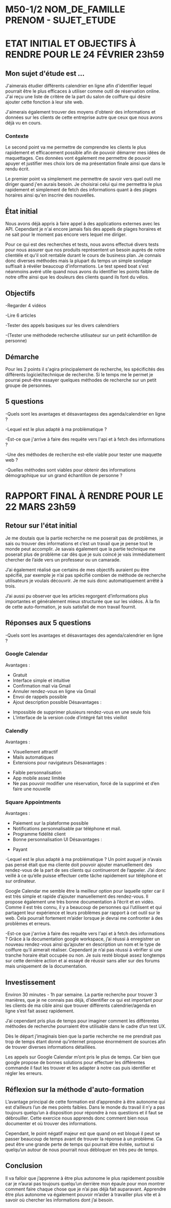 # M50-1/2 NOM_DE_FAMILLE PRENOM - SUJET_ETUDE

# ETAT INITIAL ET OBJECTIFS À RENDRE POUR LE 24 FÉVRIER 23h59

## Mon sujet d'étude est ...

J'aimerais étudier différents calendrier en ligne afin d'identifier lequel pourrait être le plus efficaces à utiliser comme outil de réservation online. J'ai reçu une liste de critère de la part du salon de coiffure qui désire ajouter cette fonction à leur site web.

J'aimerais également trouver des moyens d'obtenir des informations et données sur les clients de cette entreprise autre que ceux que nous avons déjà vu en cours.

### Contexte

Le second point va me permettre de comprendre les clients le plus rapidement et efficacement possible afin de pouvoir démarrer mes idées de maquettages. Ces données vont également me permettre de pouvoir apuyer et justifier mes choix lors de ma présentation finale ainsi que dans le rendu écrit.

Le premier point va simplement me permettre de savoir vers quel outil me diriger quand j'en aurais besoin. Je choisirai celui qui me permettra le plus rapidement et simplement de fetch des informations quant à des plages horaires ainsi qu'en inscrire des nouvelles.

## État initial

Nous avons déjà appris à faire appel à des applications externes avec les API. Cependant je n'ai encore jamais fais des appels de plages horaires et ne sait pour le moment pas encore vers lequel me diriger.

Pour ce qui est des recherches et tests, nous avons effectué divers tests pour nous assurer que nos produits représentent un besoin auprès de notre clientèle et qu'il soit rentable durant le cours de business plan. Je connais donc diverses méthodes mais la plupart du temps un simple sondage suffisait à révéler beaucoup d'informations. Le test speed boat s'est néanmoins avéré utile quand nous avons du identifier les points faible de notre offre ainsi que les douleurs des clients quand ils font du vélos.


## Objectifs

-Regarder 4 vidéos

-Lire 6 articles

-Tester des appels basiques sur les divers calendriers

-(Tester une méthodede recherche utilisateur sur un petit échantillon de personne)

## Démarche

Pour les 2 points il s'agira principalement de recherche, les spécificités des différents logiciel/technique de recherche. Si le temps me le permet je pourrai peut-être essayer quelques méthodes de recherche sur un petit groupe de personnes.

## 5 questions

-Quels sont les avantages et désavantagess des agenda/calendrier en ligne ?

-Lequel est le plus adapté à ma problèmatique ?

-Est-ce que j'arrive à faire des requête vers l'api et à fetch des informations ?

-Une des méthodes de recherche est-elle viable pour tester une maquette web ?

-Quelles méthodes sont viables pour obtenir des informations démographique sur un grand échantillon de personne ?

# RAPPORT FINAL À RENDRE POUR LE 22 MARS 23h59

## Retour sur l'état initial

Je me doutais que la partie recherche ne me poserait pas de problèmes, je sais ou trouver des informations et c’est un travail que je pense tout le monde peut accomplir. Je savais également que la partie technique me poserait plus de problème car dès que je suis coincé je vais immédiatement chercher de l’aide vers un professeur ou un camarade.

J’ai également réalisé que certains de mes objectifs auraient pu être spécifié, par exemple je n’ai pas spécifié combien de méthode de recherche utilisateurs je voulais découvrir. Je me suis donc automatiquement arrêté à trois.

J’ai aussi pu observer que les articles regorgent d’informations plus importantes et généralement mieux structurée que sur les vidéos.
À la fin de cette auto-formation, je suis satisfait de mon travail fournit.

## Réponses aux 5 questions

-Quels sont les avantages et désavantages des agenda/calendrier en ligne ?
### Google Calendar
Avantages :
+ Gratuit
+ Interface simple et intuitive
+ Confirmation mail via Gmail
+ Annuler rendez-vous en ligne via Gmail
+ Envoi de rappels possible
+ Ajout description possible
Désavantages :
- Impossible de supprimer plusieurs rendez-vous en une seule fois
- L’interface de la version code d’intégré fait très vieillot
  
### Calendly
Avantages :
+ Visuellement attractif
+ Mails automatiques
+ Extensions pour navigateurs
Désavantages :
- Faible personnalisation
- App mobile assez limitée
- Ne pas pouvoir modifier une réservation, forcé de la supprimé et d’en faire une nouvelle

### Square Appointments
Avantages :
+ Paiement sur la plateforme possible
+ Notifications personnalisable par téléphone et mail.
+ Programme fidélité client
+ Bonne personnalisation UI
Désavantages :
- Payant

-Lequel est le plus adapté à ma problématique ?
Un point auquel je n’avais pas pensé était que ma cliente doit pouvoir ajouter manuellement des rendez-vous de la part de ses clients qui continueront de l’appeler. J’ai donc veillé à ce qu’elle puisse effectuer cette tâche rapidement sur téléphone et sur ordinateur.

Google Calendar me semble être la meilleur option pour laquelle opter car il est très simple et rapide d’ajouter manuellement des rendez-vous. Il propose également une très bonne documentation à l’écrit et en vidéo. Comme il est très connu, il y a beaucoup de personnes qui l’utilisent et qui partagent leur expérience et leurs problèmes par rapport à cet outil sur le web. Cela pourrait fortement m’aider lorsque je devrai me confronter à des problèmes et erreurs.

-Est-ce que j'arrive à faire des requête vers l'api et à fetch des informations ?
Grâce à la documentation google workspace, j’ai réussi à enregistrer un nouveau rendez-vous ainsi qu’ajouter en description un nom et le type de coiffure qu’il aimerait réaliser. Cependant je n’ai pas réussi à vérifier si une tranche horaire était occupée ou non. Je suis resté bloqué assez longtemps sur cette dernière action et ai essayé de réussir sans aller sur des forums mais uniquement de la documentation.


## Investissement

Environ 30 minutes - 1h par semaine. La partie recherche pour trouver 3 manières, que je ne connais pas déjà, d’identifier ce qui est important pour les clients de ma cible ainsi que trouver différents calendrier/agenda en ligne s’est fait assez rapidement.

J’ai cependant pris plus de temps pour imaginer comment les différentes méthodes de recherche pourraient être utilisable dans le cadre d’un test UX.

Dès le départ j’imaginais bien que la partie recherche ne me prendrait pas trop de temps étant donné qu’internet propose énormément de sources afin de trouver diverses informations détaillées.

Les appels sur Google Calendar m’ont pris le plus de temps. Car bien que google propose de bonnes solutions pour effectuer les différentes commande il faut les trouver et les adapter à notre cas puis identifier et régler les erreurs.


## Réflexion sur la méthode d'auto-formation

L’avantage principal de cette formation est d’apprendre à être autonome qui est d’ailleurs l’un de mes points faibles. Dans le monde du travail il n’y a pas toujours quelqu’un à disposition pour répondre à nos questions et il faut se débrouiller. Cette exercice nous apprends donc comment bien nous documenter et où trouver des informations.

Cependant, le point négatif majeur est que quand on est bloqué il peut se passer beaucoup de temps avant de trouver la réponse à un problème. Ca peut être une grande perte de temps qui pourrait être évitée, surtout si quelqu’un autour de nous pourrait nous débloquer en très peu de temps.


## Conclusion

Il va falloir que j’apprenne à être plus autonome le plus rapidement possible car je n’aurai pas toujours quelqu’un derrière mon épaule pour mon montrer comment faire chaque chose que je n’ai pas déjà fait auparavant.
Apprendre  être plus autonome va également pouvoir m’aider à travailler plus vite et à savoir où chercher les informations dont j’ai besoin.
